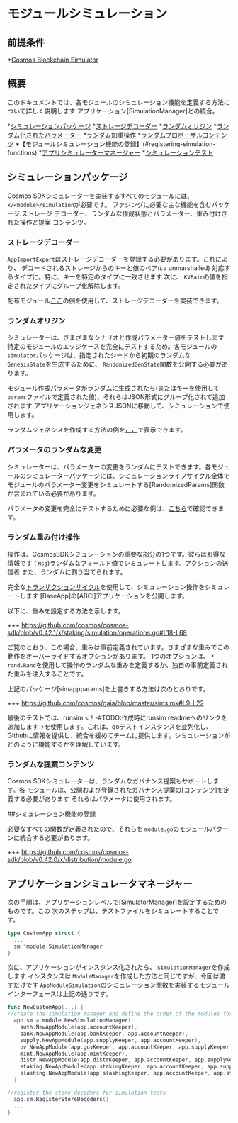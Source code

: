 # モジュールシミュレーション

## 前提条件

*[Cosmos Blockchain Simulator](./../using-the-sdk/Simulation.md)

## 概要

このドキュメントでは、各モジュールのシミュレーション機能を定義する方法について詳しく説明します
アプリケーション[SimulationManager]との統合。

*[シミュレーションパッケージ](#simulation-package)
     *[ストレージデコーダー](#store-decoders)
     *[ランダムオリジン](#randomized-genesis)
     *[ランダム化されたパラメーター](#randomized-parameters)
     *[ランダム加重操作](#random-weighted-operations)
     *[ランダムプロポーザルコンテンツ](#random-proposal-contents)
※【モジュールシミュレーション機能の登録】(#registering-simulation-functions)
*[アプリシミュレーターマネージャー](#app-simulator-manager)
*[シミュレーションテスト](#simulation-tests)

## シミュレーションパッケージ

Cosmos SDKシミュレーターを実装するすべてのモジュールには、 `x/<module>/simulation`が必要です。
ファジングに必要な主な機能を含むパッケージ:ストレージ
デコーダー、ランダムな作成状態とパラメーター、重み付けされた操作と提案
コンテンツ。

### ストレージデコーダー 

`AppImportExport`はストレージデコーダーを登録する必要があります。これにより、
デコードされるストレージからのキーと値のペア(_i.e_ unmarshalled)
対応するタイプに。特に、キーを特定のタイプに一致させます
次に、 `KVPair`の値を指定されたタイプにグループ化解除します。

配布モジュール[ここ](https://github.com/cosmos/cosmos-sdk/blob/v0.42.0/x/distribution/simulation/decoder.go)の例を使用して、ストレージデコーダーを実装できます。

### ランダムオリジン

シミュレーターは、さまざまなシナリオと作成パラメーター値をテストします
特定のモジュールのエッジケースを完全にテストするため。各モジュールの `simulator`パッケージは、指定されたシードから初期のランダムな` GenesisState`を生成するために、 `RandomizedGenState`関数を公開する必要があります。

モジュール作成パラメータがランダムに生成されたら(またはキーを使用して
`params`ファイルで定義された値)、それらはJSON形式にグループ化されて追加されます
アプリケーションジェネシスJSONに移動して、シミュレーションで使用します。

ランダムジェネシスを作成する方法の例を[ここ](https://github.com/cosmos/cosmos-sdk/blob/v0.42.0/x/staking/simulation/genesis.go)で表示できます。

### パラメータのランダムな変更

シミュレーターは、パラメーターの変更をランダムにテストできます。各モジュールのシミュレーターパッケージには、シミュレーションライフサイクル全体でモジュールのパラメーター変更をシミュレートする[RandomizedParams]関数が含まれている必要があります。

パラメータの変更を完全にテストするために必要な例は、[こちら](https://github.com/cosmos/cosmos-sdk/blob/v0.42.0/x/staking/simulation/params.go)で確認できます。

### ランダム重み付け操作

操作は、CosmosSDKシミュレーションの重要な部分の1つです。彼らはお得な情報です
( `Msg`)ランダムなフィールド値でシミュレートします。アクションの送信者
また、ランダムに割り当てられます。

完全な[トランザクションサイクル](../core/transaction.md)を使用して、シミュレーション操作をシミュレートします
[BaseApp]の[ABCI]アプリケーションを公開します。

以下に、重みを設定する方法を示します。

+++ https://github.com/cosmos/cosmos-sdk/blob/v0.42.1/x/staking/simulation/operations.go#L18-L68

ご覧のとおり、この場合、重みは事前定義されています。さまざまな重みでこの動作をオーバーライドするオプションがあります。 1つのオプションは、 `* rand.Rand`を使用して操作のランダムな重みを定義するか、独自の事前定義された重みを注入することです。

上記のパッケージ[simappparams]を上書きする方法は次のとおりです。

+++ https://github.com/cosmos/gaia/blob/master/sims.mk#L9-L22

最後のテストでは、runsim <！-#TODO:作成時にrunsim readmeへのリンクを追加します->を使用します。これは、goテストインスタンスを並列化し、Githubに情報を提供し、統合を緩めてチームに提供します。シミュレーションがどのように機能するかを理解しています。

### ランダムな提案コンテンツ

Cosmos SDKシミュレーターは、ランダムなガバナンス提案もサポートします。各
モジュールは、公開および登録されたガバナンス提案の[コンテンツ]を定義する必要があります
それらはパラメータに使用されます。

##シミュレーション機能の登録

必要なすべての関数が定義されたので、それらを `module.go`のモジュールパターンに統合する必要があります。

+++ https://github.com/cosmos/cosmos-sdk/blob/v0.42.0/x/distribution/module.go

## アプリケーションシミュレータマネージャー

次の手順は、アプリケーションレベルで[SimulatorManager]を設定するためのものです。この
次のステップは、テストファイルをシミュレートすることです。  

```go
type CustomApp struct {
  ...
  sm *module.SimulationManager
}
```

次に、アプリケーションがインスタンス化されたら、 `SimulationManager`を作成します
インスタンスは `ModuleManager`を作成した方法と同じですが、今回は渡すだけです
`AppModuleSimulation`のシミュレーション関数を実装するモジュール
インターフェースは上記の通りです。  

```go
func NewCustomApp(...) {
//create the simulation manager and define the order of the modules for deterministic simulations
  app.sm = module.NewSimulationManager(
    auth.NewAppModule(app.accountKeeper),
    bank.NewAppModule(app.bankKeeper, app.accountKeeper),
    supply.NewAppModule(app.supplyKeeper, app.accountKeeper),
    ov.NewAppModule(app.govKeeper, app.accountKeeper, app.supplyKeeper),
    mint.NewAppModule(app.mintKeeper),
    distr.NewAppModule(app.distrKeeper, app.accountKeeper, app.supplyKeeper, app.stakingKeeper),
    staking.NewAppModule(app.stakingKeeper, app.accountKeeper, app.supplyKeeper),
    slashing.NewAppModule(app.slashingKeeper, app.accountKeeper, app.stakingKeeper),
  )

//register the store decoders for simulation tests
  app.sm.RegisterStoreDecoders()
  ...
}
```
